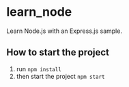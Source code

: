# learn_node
Learn Node.js with an Express.js sample.

## How to start the project
1. run `npm install`
2. then start the project `npm start`
